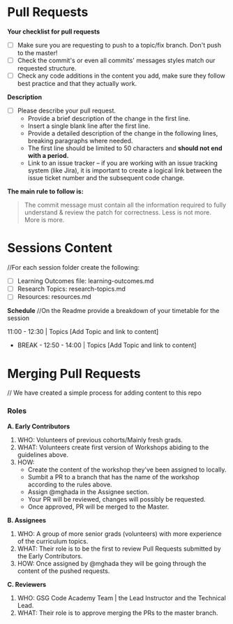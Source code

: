 # Pull Requests

**Your checklist for pull requests**
- [ ] Make sure you are requesting to push to a topic/fix branch. Don't push to the master!
- [ ] Check the commit's or even all commits' messages styles match our requested structure.
- [ ] Check any code additions in the content you add, make sure they follow best practice and that they actually work. 

**Description**
- [ ] Please describe your pull request.
  * Provide a brief description of the change in the first line.
  * Insert a single blank line after the first line.
  * Provide a detailed description of the change in the following lines, breaking paragraphs where needed.
  * The first line should be limited to 50 characters and **should not end with a period.**
  * Link to an issue tracker – if you are working with an issue tracking system (like Jira), it is important to create a logical link between the issue ticket number and the subsequent code change.

**The main rule to follow is:**
> The commit message must contain all the information required to fully understand & review the patch for correctness. Less is not more. More is more.

# Sessions Content
//For each session folder create the following:

- [ ] Learning Outcomes file: learning-outcomes.md
- [ ] Research Topics: research-topics.md 
- [ ] Resources: resources.md 

**Schedule**
//On the Readme provide a breakdown of your timetable for the session 

11:00 - 12:30 | Topics [Add Topic and link to content] 
- BREAK -
12:50 - 14:00 | Topics [Add Topic and link to content] 

# Merging Pull Requests 
// We have created a simple process for adding content to this repo 

### Roles  
**A. Early Contributors**
   1. WHO: Volunteers of previous cohorts/Mainly fresh grads.
   2. WHAT: Volunteers create first version of Workshops abiding to the guidelines above.
   3. HOW: 
         * Create the content of the workshop they've been assigned to locally.
         * Sumbit a PR to a branch that has the name of the workshop according to the rules above.
         * Assign @mghada in the Assignee section. 
         * Your PR will be reviewed, changes will possibly be requested.
         * Once approved, PR will be merged to the Master.


**B. Assignees**
   1. WHO: A group of more senior grads (volunteers) with more experience of the curriculum topics.
   2. WHAT: Their role is to be the first to review Pull Requests submitted by the Early Contributors.
   3. HOW: Once assigned by @mghada they will be going through the content of the pushed requests. 


**C. Reviewers** 
  1. WHO: GSG Code Academy Team | the Lead Instructor and the Technical Lead.
  2. WHAT: Their role is to approve merging the PRs to the master branch.    

